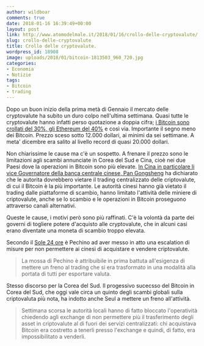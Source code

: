 ```yaml
---
author: wildboar
comments: true
date: 2018-01-16 16:39:49+00:00
layout: post
link: http://www.atomodelmale.it/2018/01/16/crollo-delle-cryptovalute/
slug: crollo-delle-cryptovalute
title: Crollo delle cryptovalute.
wordpress_id: 18908
image: uploads/2018/01/bitcoin-1813503_960_720.jpg
categories:
- Economia
- Notizie
tags:
- Bitcoin
- trading
---
```


Dopo un buon inizio della prima metà di Gennaio il mercato delle cryptovalute ha subito un duro colpo nell'ultima settimana. Quasi tutte le cryptovalute hanno infatti perso quotazione a doppia cifra; [i Bitcoin sono crollati del 30%, gli Ethereum del 40%](http://www.rainews.it/dl/rainews/articoli/La-Cina-imbriglia-il-trading-delle-criptovalute-E-sui-mercati-globali-scivola-il-prezzo-dei-Bitcoin-37d2fb71-2097-4321-b97b-75e3876b3d3a.html) e così via. Importante il segno meno dei Bitcoin. Prezzo sceso sotto 12.000 dollari, ai minimi da sei settimane. A meta' dicembre era salito al livello record di quasi 20.000 dollari.

Non chiarissime le cause ma c'è un sospetto. A frenare il prezzo sono le limitazioni agli scambi annunciate in Corea del Sud e Cina, cioè nei due Paesi dove la operazioni in Bitcoin sono più elevate. [In Cina in particolare li vice Governatore della banca centrale cinese, Pan Gongshen](http://www.repubblica.it/economia/2018/01/16/news/cina_stop_bitcoin-186588154/)g ha dichiarato che le autorita dovrebbero vietare il trading centralizzato delle criptovalute, di cui il Bitcoin è la più importante. Le autorità cinesi hanno già vietato il trading dalle piattaforme di scambio, hanno limitato l'attività delle miniere di criptovalute, anche se lo scambio e le operazioni in Bitcoin proseguono attraverso canali alternativi.

Queste le cause, i motivi però sono più raffinati. C'è la volontà da parte dei governi di togliere potere d'acquisto alle cryptovalute, che in alcuni casi erano diventate una moneta di scambio troppo elevata.

Secondo il [Sole 24 ore](http://www.ilsole24ore.com/art/notizie/2018-01-16/cina-e-corea-dichiarano-guerra-bitcoin-ecco-perche-123645.shtml?uuid=AEbqtZjD) è Pechino ad aver messo in atto una escalation di misure per non permettere ai cinesi di acquistare e vendere criptovalute.

<blockquote>La mossa di Pechino è attribuibile in prima battuta all'esigenza di mettere un freno al trading che si era trasformato in una modalità alla portata di tutti per esportare valuta.</blockquote>

Stesso discorso per la Corea del Sud. Il progessivo sucecsso del Bitcoin in Corea del Sud, che oggi vale circa un quinto degli scambi globali sulla criptovaluta più nota, ha indotto anche Seul a mettere un freno all'attività.

<blockquote>Settimana scorsa le autorità locali hanno di fatto bloccato l'operatività chiedendo agli exchange di non permettere più il trasferimento degli asset in criptovalute al di fuori dei servizi centralizzati: chi acquistava Bitcoin era costretto a tenerli presso l'exchange e quindi, di fatto, era impossibilitato a venderli.</blockquote>

